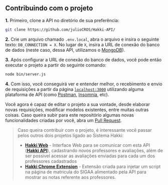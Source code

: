 ## Contribuindo com o projeto

**1.** Primeiro, clone a API no diretório de sua preferência:
```bash
git clone https://github.com/julioCROS/Hakki-API/
```

**2.** Crie um arquivo chamado `.env.local`, abra o arquivo e insira o seguinte texto: `DB_CONNECTION = X`. No lugar de `X`, insira a URL de conexão do banco de dados (neste caso, dessa API, utilizamos o [MongoDB](mongodb.com)).

**3.** Após configurar a URL de conexão do banco de dados, você pode então executar o projeto a partir do seguinte comando:
```bash
node bin/server.js
```

**4.** Com isso, você conseguirá ver e entender melhor, o recebimento e envio de requisições a partir da página [`localhost:3000`](http://localhost:3000) utilizando alguma plataforma de API (como [Postman](https://www.postman.com), [Insomnia](https://insomnia.rest), etc).

Você agora é capaz de editar o projeto a sua vontade, desde elaborar novas requisições, modificar modelos existentes, entre muitas outras coisas. Caso queira subir para este repositório algumas novas funcionalidades criadas por você, abra um [Pull Request](https://docs.github.com/pt/pull-requests/collaborating-with-pull-requests/proposing-changes-to-your-work-with-pull-requests/creating-a-pull-request).

>Caso queira contribuir com o projeto, é interessante você passar pelos outros dois projetos ligado ao Sistema Hakki:
> - [**Hakki Web**](https://github.com/julioCROS/Hakki-Web) - Interface Web para se comunicar com esta API ([**Hakki API**](https://github.com/julioCROS/Hakki-API)), cadastrando novos professores e avaliações, além de ser possivel acessar as avaliações enviadas para cada um dos professores cadastrados
> - [**Hakki Chrome Extension**](https://github.com/julioCROS/Hakki-Extension) - Extensão criada para injetar um script na página de matricula do SIGAA alimentado pela API para mostrar as notas referente aos professores.
